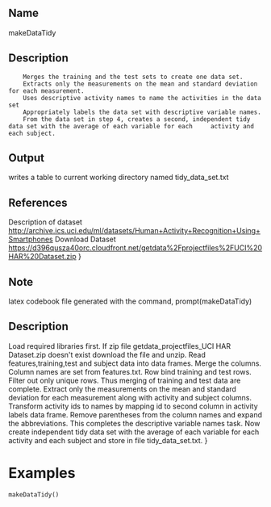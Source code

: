 ## Name 
makeDataTidy

## Description
        Merges the training and the test sets to create one data set.
        Extracts only the measurements on the mean and standard deviation for each measurement. 
        Uses descriptive activity names to name the activities in the data set
        Appropriately labels the data set with descriptive variable names. 
        From the data set in step 4, creates a second, independent tidy data set with the average of each variable for each 	activity and each subject.

## Output
writes a table to current working directory named tidy_data_set.txt

## References
   Description of dataset   
        http://archive.ics.uci.edu/ml/datasets/Human+Activity+Recognition+Using+Smartphones 
  Download Dataset
    https://d396qusza40orc.cloudfront.net/getdata%2Fprojectfiles%2FUCI%20HAR%20Dataset.zip 
}

## Note
 latex codebook file generated with the command, prompt(makeDataTidy)


## Description
  Load required libraries first. If zip file getdata_projectfiles_UCI HAR Dataset.zip doesn't exist download the file and unzip.
  Read features,training,test and subject data into data frames. Merge the columns. Column names are set from features.txt.
  Row bind training and test rows. Filter out only unique rows. Thus merging of training and test data are complete.
  Extract only the measurements on the mean and standard deviation for each measurement along with activity and subject columns.
  Transform activity ids to names by mapping id to second column in activity labels data frame. 
  Remove parentheses from the column names and expand the abbreviations. This completes the descriptive variable names task.
  Now create independent tidy data set with the average of each variable for each activity and each subject and store in file tidy_data_set.txt.
}

# Examples
    makeDataTidy()
